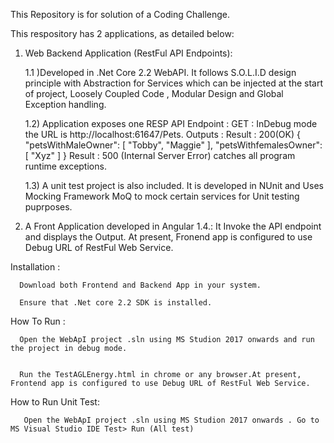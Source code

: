 This Repository is for solution of a Coding Challenge.

This respository has 2 applications, as detailed below:

1) Web Backend Application (RestFul API Endpoints):

     1.1 )Developed in .Net Core 2.2 WebAPI. It follows S.O.L.I.D design principle with Abstraction for Services which can be injected at the start of project, Loosely Coupled Code , Modular Design and Global Exception handling.

     1.2) Application exposes one RESP API Endpoint : 
          GET : InDebug mode the URL is  http://localhost:61647/Pets. 
          Outputs :
                   Result : 200(OK) {
                          "petsWithMaleOwner": [
                               "Tobby",
                               "Maggie"
                          ],
                          "petsWithfemalesOwner": [
                                "Xyz"
                          ] 
                      }
                   Result : 500 (Internal Server Error) catches all program runtime exceptions.

    1.3) A unit test project is also included. It is developed in NUnit and Uses Mocking Framework MoQ to mock certain services for Unit testing puprposes.
 
2) A Front Application developed in Angular 1.4.: It Invoke the API endpoint and displays the Output. At present, Fronend app is configured to use Debug URL of RestFul Web Service.


Installation :

      Download both Frontend and Backend App in your system.

      Ensure that .Net core 2.2 SDK is installed.  

How To Run :

      Open the WebApI project .sln using MS Studion 2017 onwards and run the project in debug mode.
      
          
      Run the TestAGLEnergy.html in chrome or any browser.At present, Frontend app is configured to use Debug URL of RestFul Web Service.

      
How to Run Unit Test:

       Open the WebApI project .sln using MS Studion 2017 onwards . Go to MS Visual Studio IDE Test> Run (All test)
        
      
      
